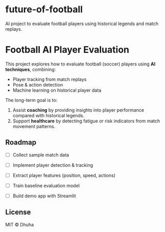# future-of-football
AI project to evaluate football players using historical legends and match replays.
# Football AI Player Evaluation

This project explores how to evaluate football (soccer) players using **AI techniques**, combining:
- Player tracking from match replays
- Pose & action detection
- Machine learning on historical player data

The long-term goal is to:
1. Assist **coaching** by providing insights into player performance compared with historical legends.
2. Support **healthcare** by detecting fatigue or risk indicators from match movement patterns.

## Roadmap
- [ ] Collect sample match data
- [ ] Implement player detection & tracking
- [ ] Extract player features (position, speed, actions)
- [ ] Train baseline evaluation model
- [ ] Build demo app with Streamlit


## License
MIT © Dhuha
